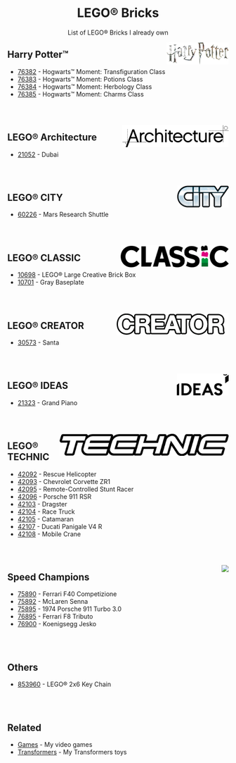 <h1 align="center">LEGO® Bricks</h1>

<p align="center">List of LEGO® Bricks I already own</p>

<div align="right">
  <img height="50px" src="https://raw.githubusercontent.com/LitoMore/lego-bricks/main/media/harry-potter.png" align="right" />
</div>

## Harry Potter™

- [76382](https://www.lego.com/en-us/product/hogwarts-moment-transfiguration-class-76382) - Hogwarts™ Moment: Transfiguration Class
- [76383](https://www.lego.com/en-us/product/hogwarts-moment-potions-class-76383) - Hogwarts™ Moment: Potions Class
- [76384](https://www.lego.com/en-us/product/hogwarts-moment-herbology-class-76384) - Hogwarts™ Moment: Herbology Class
- [76385](https://www.lego.com/en-us/product/hogwarts-moment-charms-class-76385) - Hogwarts™ Moment: Charms Class

<br /><br />

<div align="right">
  <img height="50px" src="https://raw.githubusercontent.com/LitoMore/lego-bricks/main/media/lego-architecture.png" align="right" />
</div>

## LEGO® Architecture

- [21052](https://www.lego.com/en-us/product/dubai-21052) - Dubai

<br /><br />

<div align="right">
  <img height="50px" src="https://raw.githubusercontent.com/LitoMore/lego-bricks/main/media/lego-city.png" align="right" />
</div>

## LEGO® CITY

- [60226](https://www.lego.com/en-us/product/mars-research-shuttle-60226) - Mars Research Shuttle

<br /><br />

<div align="right">
  <img height="50px" src="https://raw.githubusercontent.com/LitoMore/lego-bricks/main/media/lego-classic.png" align="right" />
</div>

## LEGO® CLASSIC

- [10698](https://www.lego.com/en-us/product/lego-large-creative-brick-box-10698) - LEGO® Large Creative Brick Box
- [10701](https://www.lego.com/en-us/product/gray-baseplate-10701) - Gray Baseplate

<br /><br />

<div align="right">
  <img height="50px" src="https://raw.githubusercontent.com/LitoMore/lego-bricks/main/media/lego-creator.png" align="right" />
</div>

## LEGO® CREATOR

- [30573](https://www.lego.com/en-us/service/buildinginstructions/30573) - Santa

<br /><br />

<div align="right">
  <img height="50px" src="https://raw.githubusercontent.com/LitoMore/lego-bricks/main/media/lego-ideas.png" align="right" />
</div>

## LEGO® IDEAS

- [21323](https://www.lego.com/en-us/product/grand-piano-21323) - Grand Piano

<br /><br />

<div align="right">
  <img height="50px" src="https://raw.githubusercontent.com/LitoMore/lego-bricks/main/media/lego-technic.png" align="right" />
</div>

## LEGO® TECHNIC

- [42092](https://www.lego.com/en-us/product/rescue-helicopter-42092) - Rescue Helicopter
- [42093](https://www.lego.com/en-us/product/chevrolet-corvette-zr1-42093) - Chevrolet Corvette ZR1
- [42095](https://www.lego.com/en-us/product/remote-controlled-stunt-racer-42095) - Remote-Controlled Stunt Racer
- [42096](https://www.lego.com/en-us/product/porsche-911-rsr-42096) - Porsche 911 RSR
- [42103](https://www.lego.com/en-us/product/dragster-42103) - Dragster
- [42104](https://www.lego.com/en-us/product/race-truck-42104) - Race Truck
- [42105](https://www.lego.com/en-us/product/catamaran-42105) - Catamaran
- [42107](https://www.lego.com/en-us/product/ducati-panigale-v4-r-42107) - Ducati Panigale V4 R
- [42108](https://www.lego.com/en-us/product/mobile-crane-42108) - Mobile Crane

<br /><br />

<div align="right">
  <img height="50px" src="https://raw.githubusercontent.com/LitoMore/lego-bricks/main/media/speed-champions.png" align="right" />
</div>

## Speed Champions

- [75890](https://www.lego.com/en-us/product/ferrari-f40-competizione-75890) - Ferrari F40 Competizione
- [75892](https://www.lego.com/en-us/product/mclaren-senna-75892) - McLaren Senna
- [75895](https://www.lego.com/en-us/product/1974-porsche-911-turbo-3-0-75895) - 1974 Porsche 911 Turbo 3.0
- [76895](https://www.lego.com/en-us/product/ferrari-f8-tributo-76895) - Ferrari F8 Tributo
- [76900](https://www.lego.com/en-us/product/koenigsegg-jesko-76900) - Koenigsegg Jesko

<br /><br />

## Others

- [853960](https://www.lego.com/en-us/product/lego-2x6-key-chain-853960) - LEGO® 2x6 Key Chain

<br /><br />

## Related

- [Games](https://github.com/LitoMore/games) - My video games
- [Transformers](https://github.com/LitoMore/transformers) - My Transformers toys
